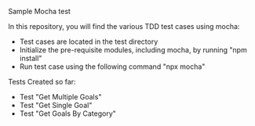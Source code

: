 Sample Mocha test

In this repository, you will find the various TDD test cases using mocha:
* Test cases are located in the test directory
* Initialize the pre-requisite modules, including mocha, by running "npm install"
* Run test case using the following command "npx mocha"

Tests Created so far:
* Test "Get Multiple Goals"
* Test "Get Single Goal"
* Test "Get Goals By Category"